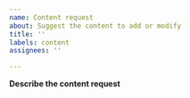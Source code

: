```yaml
---
name: Content request
about: Suggest the content to add or modify
title: ''
labels: content
assignees: ''

---
```


**Describe the content request**
